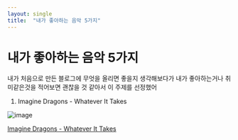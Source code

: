```yaml
---
layout: single
title:  "내가 좋아하는 음악 5가지"
---
```


# 내가 좋아하는 음악 5가지

내가 처음으로 만든 블로그에 무엇을 올리면 좋을지 생각해보다가
내가 좋아하는거나 취미같은것을 적어보면 괜찮을 것 같아서 이 주제를 선정했어

1. Imagine Dragons - Whatever It Takes

![image](https://upload.wikimedia.org/wikipedia/en/2/20/Whatever_It_Takes_Imagine_Dragons.jpg)

<a href="https://www.youtube.com/watch?v=gOsM-DYAEhY" target="_blank">Imagine Dragons - Whatever It Takes</a>
